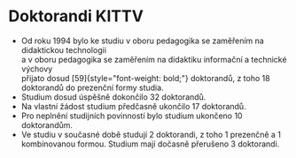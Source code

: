 # Doktorandi KITTV

-   Od roku 1994 bylo ke studiu v oboru pedagogika se zaměřením na
    didaktickou technologii\
    a v oboru pedagogika se zaměřením na didaktiku informační a
    technické výchovy\
    přijato dosud [59]{style="font-weight: bold;"} doktorandů, z toho 18
    doktorandů do prezenční formy studia.
-   Studium dosud úspěšně dokončilo 32 doktorandů.
-   Na vlastní žádost studium předčasně ukončilo 17 doktorandů.
-   Pro neplnění studijních povinností bylo studium ukončeno 10
    doktorandům.
-   Ve studiu v současné době studují 2 doktorandi, z toho 1 prezenčně
    a 1 kombinovanou formou. Studium mají dočasně přerušeno 3
    doktorandi.

